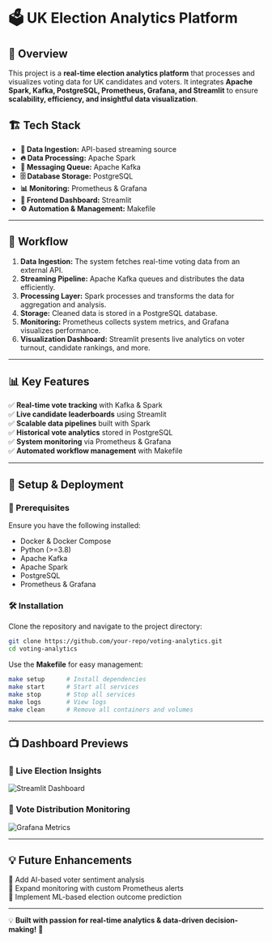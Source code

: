 # 🗳️ UK Election Analytics Platform

## 🚀 Overview
This project is a **real-time election analytics platform** that processes and visualizes voting data for UK candidates and voters. It integrates **Apache Spark, Kafka, PostgreSQL, Prometheus, Grafana, and Streamlit** to ensure **scalability, efficiency, and insightful data visualization**.

## 🏗️ Tech Stack
- **📡 Data Ingestion:** API-based streaming source
- **🔥 Data Processing:** Apache Spark
- **📨 Messaging Queue:** Apache Kafka
- **🗄️ Database Storage:** PostgreSQL
- **📊 Monitoring:** Prometheus & Grafana
- **🎨 Frontend Dashboard:** Streamlit
- **⚙️ Automation & Management:** Makefile

---

## 🔄 Workflow
1. **Data Ingestion:** The system fetches real-time voting data from an external API.
2. **Streaming Pipeline:** Apache Kafka queues and distributes the data efficiently.
3. **Processing Layer:** Spark processes and transforms the data for aggregation and analysis.
4. **Storage:** Cleaned data is stored in a PostgreSQL database.
5. **Monitoring:** Prometheus collects system metrics, and Grafana visualizes performance.
6. **Visualization Dashboard:** Streamlit presents live analytics on voter turnout, candidate rankings, and more.

---

## 📊 Key Features
✅ **Real-time vote tracking** with Kafka & Spark  
✅ **Live candidate leaderboards** using Streamlit  
✅ **Scalable data pipelines** built with Spark  
✅ **Historical vote analytics** stored in PostgreSQL  
✅ **System monitoring** via Prometheus & Grafana  
✅ **Automated workflow management** with Makefile  

---

## 🚀 Setup & Deployment
### 🔧 Prerequisites
Ensure you have the following installed:
- Docker & Docker Compose
- Python (>=3.8)
- Apache Kafka
- Apache Spark
- PostgreSQL
- Prometheus & Grafana

### 🛠️ Installation
Clone the repository and navigate to the project directory:
```sh
git clone https://github.com/your-repo/voting-analytics.git
cd voting-analytics
```

Use the **Makefile** for easy management:
```sh
make setup      # Install dependencies
make start      # Start all services
make stop       # Stop all services
make logs       # View logs
make clean      # Remove all containers and volumes
```

---

## 📺 Dashboard Previews
### 📌 Live Election Insights
![Streamlit Dashboard](assets/streamlit_dashboard.png)

### 📌 Vote Distribution Monitoring
![Grafana Metrics](assets/grafana_metrics.png)

---

## 💡 Future Enhancements
🚀 Add AI-based voter sentiment analysis  
🚀 Expand monitoring with custom Prometheus alerts  
🚀 Implement ML-based election outcome prediction  

---

💡 **Built with passion for real-time analytics & data-driven decision-making!** 🚀
